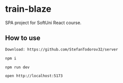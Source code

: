# train-blaze
SPA project for SoftUni React course.

## How to use

```sh
Download: https://github.com/StefanTodorov32/server
```

```sh
npm i
```

```sh
npm run dev
```

```sh
open http://localhost:5173
```
